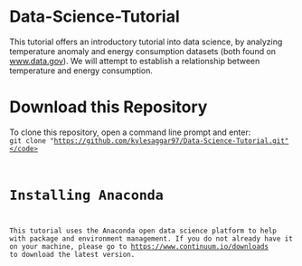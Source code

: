 # Data-Science-Tutorial

This tutorial offers an introductory tutorial into data science, by analyzing temperature anomaly and energy consumption datasets (both found on www.data.gov).  We will attempt to establish a relationship between temperature and energy consumption.

# Download this Repository
To clone this repository, open a command line prompt and enter:<br />
	<code>git clone "https://github.com/kylesaggar97/Data-Science-Tutorial.git"</code>

# Installing Anaconda
This tutorial uses the Anaconda open data science platform to help with package and environment management.  If you do not already have it on your machine, please go to https://www.continuum.io/downloads to download the latest version.
